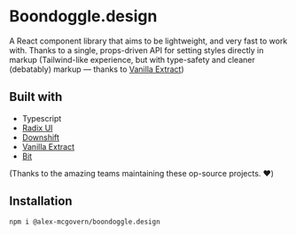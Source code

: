 # Boondoggle.design

A React component library that aims to be lightweight, and very fast to work
with. Thanks to a single, props-driven API for setting styles directly in markup
(Tailwind-like experience, but with type-safety and cleaner (debatably) markup —
thanks to [Vanilla Extract](https://vanilla-extract.style/))

## Built with

- Typescript
- [Radix UI](https://www.radix-ui.com/)
- [Downshift](https://www.downshift-js.com/)
- [Vanilla Extract](https://vanilla-extract.style/)
- [Bit](https://bit.dev/)

(Thanks to the amazing teams maintaining these op-source projects. ❤️)

## Installation

```bash
npm i @alex-mcgovern/boondoggle.design
```
